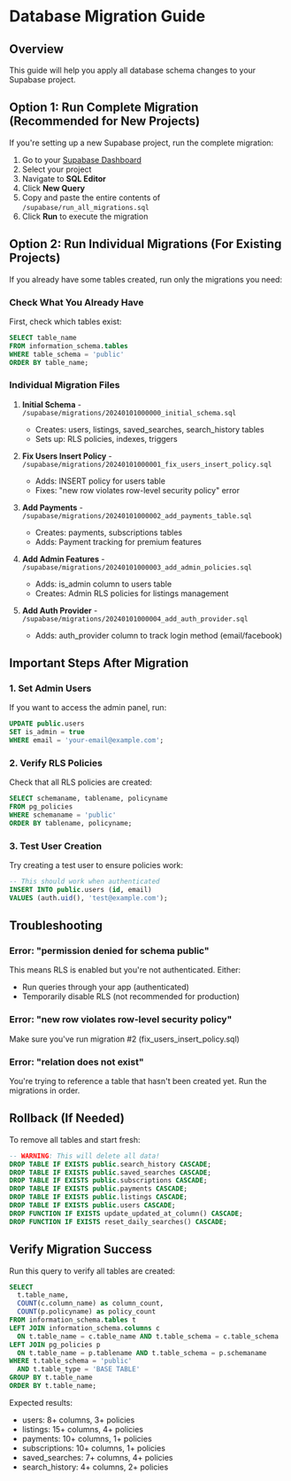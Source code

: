 # Database Migration Guide

## Overview

This guide will help you apply all database schema changes to your Supabase project.

## Option 1: Run Complete Migration (Recommended for New Projects)

If you're setting up a new Supabase project, run the complete migration:

1. Go to your [Supabase Dashboard](https://app.supabase.com/)
2. Select your project
3. Navigate to **SQL Editor**
4. Click **New Query**
5. Copy and paste the entire contents of `/supabase/run_all_migrations.sql`
6. Click **Run** to execute the migration

## Option 2: Run Individual Migrations (For Existing Projects)

If you already have some tables created, run only the migrations you need:

### Check What You Already Have

First, check which tables exist:

```sql
SELECT table_name 
FROM information_schema.tables 
WHERE table_schema = 'public' 
ORDER BY table_name;
```

### Individual Migration Files

1. **Initial Schema** - `/supabase/migrations/20240101000000_initial_schema.sql`
   - Creates: users, listings, saved_searches, search_history tables
   - Sets up: RLS policies, indexes, triggers

2. **Fix Users Insert Policy** - `/supabase/migrations/20240101000001_fix_users_insert_policy.sql`
   - Adds: INSERT policy for users table
   - Fixes: "new row violates row-level security policy" error

3. **Add Payments** - `/supabase/migrations/20240101000002_add_payments_table.sql`
   - Creates: payments, subscriptions tables
   - Adds: Payment tracking for premium features

4. **Add Admin Features** - `/supabase/migrations/20240101000003_add_admin_policies.sql`
   - Adds: is_admin column to users table
   - Creates: Admin RLS policies for listings management

5. **Add Auth Provider** - `/supabase/migrations/20240101000004_add_auth_provider.sql`
   - Adds: auth_provider column to track login method (email/facebook)

## Important Steps After Migration

### 1. Set Admin Users

If you want to access the admin panel, run:

```sql
UPDATE public.users 
SET is_admin = true 
WHERE email = 'your-email@example.com';
```

### 2. Verify RLS Policies

Check that all RLS policies are created:

```sql
SELECT schemaname, tablename, policyname 
FROM pg_policies 
WHERE schemaname = 'public'
ORDER BY tablename, policyname;
```

### 3. Test User Creation

Try creating a test user to ensure policies work:

```sql
-- This should work when authenticated
INSERT INTO public.users (id, email) 
VALUES (auth.uid(), 'test@example.com');
```

## Troubleshooting

### Error: "permission denied for schema public"

This means RLS is enabled but you're not authenticated. Either:
- Run queries through your app (authenticated)
- Temporarily disable RLS (not recommended for production)

### Error: "new row violates row-level security policy"

Make sure you've run migration #2 (fix_users_insert_policy.sql)

### Error: "relation does not exist"

You're trying to reference a table that hasn't been created yet. Run the migrations in order.

## Rollback (If Needed)

To remove all tables and start fresh:

```sql
-- WARNING: This will delete all data!
DROP TABLE IF EXISTS public.search_history CASCADE;
DROP TABLE IF EXISTS public.saved_searches CASCADE;
DROP TABLE IF EXISTS public.subscriptions CASCADE;
DROP TABLE IF EXISTS public.payments CASCADE;
DROP TABLE IF EXISTS public.listings CASCADE;
DROP TABLE IF EXISTS public.users CASCADE;
DROP FUNCTION IF EXISTS update_updated_at_column() CASCADE;
DROP FUNCTION IF EXISTS reset_daily_searches() CASCADE;
```

## Verify Migration Success

Run this query to verify all tables are created:

```sql
SELECT 
  t.table_name,
  COUNT(c.column_name) as column_count,
  COUNT(p.policyname) as policy_count
FROM information_schema.tables t
LEFT JOIN information_schema.columns c 
  ON t.table_name = c.table_name AND t.table_schema = c.table_schema
LEFT JOIN pg_policies p 
  ON t.table_name = p.tablename AND t.table_schema = p.schemaname
WHERE t.table_schema = 'public'
  AND t.table_type = 'BASE TABLE'
GROUP BY t.table_name
ORDER BY t.table_name;
```

Expected results:
- users: 8+ columns, 3+ policies
- listings: 15+ columns, 4+ policies  
- payments: 10+ columns, 1+ policies
- subscriptions: 10+ columns, 1+ policies
- saved_searches: 7+ columns, 4+ policies
- search_history: 4+ columns, 2+ policies